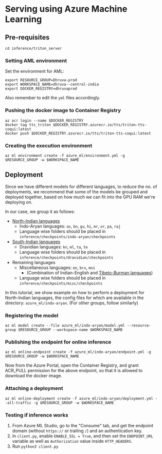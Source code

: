 # Serving using Azure Machine Learning

## Pre-requisites

```
cd inference/triton_server
```

### Setting AML environment

Set the environment for AML:
```
export RESOURCE_GROUP=Dhruva-prod
export WORKSPACE_NAME=dhruva--central-india
export DOCKER_REGISTRY=dhruvaprod
```

Also remember to edit the `yml` files accordingly.

### Pushing the docker image to Container Registry

```
az acr login --name $DOCKER_REGISTRY
docker tag tts_triton $DOCKER_REGISTRY.azurecr.io/tts/triton-tts-coqui:latest
docker push $DOCKER_REGISTRY.azurecr.io/tts/triton-tts-coqui:latest
```

### Creating the execution environment

```
az ml environment create -f azure_ml/environment.yml -g $RESOURCE_GROUP -w $WORKSPACE_NAME
```

## Deployment

Since we have different models for different languages, to reduce the no. of deployments, we recommend that some of the models be grouped and deployed together, based on how much we can fit into the GPU RAM we're deploying on.

In our case, we group it as follows:
- [North-Indian languages](https://en.wikipedia.org/wiki/Indo-Aryan_languages)  
  - Indo-Aryan languages: `as`, `bn`, `gu`, `hi`, `mr`, `or`, `pa`, `raj`
  - Language wise folders should be placed in `inference/checkpoints/indo-aryan/checkpoints`
- [South-Indian languages](https://en.wikipedia.org/wiki/Dravidian_languages)  
  - Dravidian languages: `kn`, `ml`, `ta`, `te`
  - Language wise folders should be placed in `inference/checkpoints/dravidian/checkpoints`
- Remaining languages  
  - Miscellaneous languages: `en`, `brx`, `mni`
    - (Combination of Indian-English and [Tibeto-Burman languages](https://en.wikipedia.org/wiki/Tibeto-Burman_languages))
  - Language wise folders should be placed in `inference/checkpoints/misc/checkpoints`

In this tutorial, we show example on how to perform a deployment for North-Indian languages, the config files for which are available in the directory: `azure_ml/indo-aryan`. (For other groups, follow similarly)

### Registering the model

```
az ml model create --file azure_ml/indo-aryan/model.yml --resource-group $RESOURCE_GROUP --workspace-name $WORKSPACE_NAME
```

### Publishing the endpoint for online inference

```
az ml online-endpoint create -f azure_ml/indo-aryan/endpoint.yml -g $RESOURCE_GROUP -w $WORKSPACE_NAME
```

Now from the Azure Portal, open the Container Registry, and grant ACR_PULL permission for the above endpoint, so that it is allowed to download the docker image.

### Attaching a deployment

```
az ml online-deployment create -f azure_ml/indo-aryan/deployment.yml --all-traffic -g $RESOURCE_GROUP -w $WORKSPACE_NAME
```

### Testing if inference works

1. From Azure ML Studio, go to the "Consume" tab, and get the endpoint domain (without `https://` or trailing `/`) and an authentication key.
2. In `client.py`, enable `ENABLE_SSL = True`, and then set the `ENDPOINT_URL` variable as well as `Authorization` value inside `HTTP_HEADERS`.
3. Run `python3 client.py`
